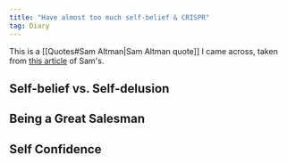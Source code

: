 ```yaml
---
title: "Have almost too much self-belief & CRISPR"
tag: Diary
---
```

This is a [[Quotes#Sam Altman|Sam Altman quote]] I came across, taken from [this article](https://blog.samaltman.com/how-to-be-successful) of Sam's.

## Self-belief vs. Self-delusion


## Being a Great Salesman


## Self Confidence

